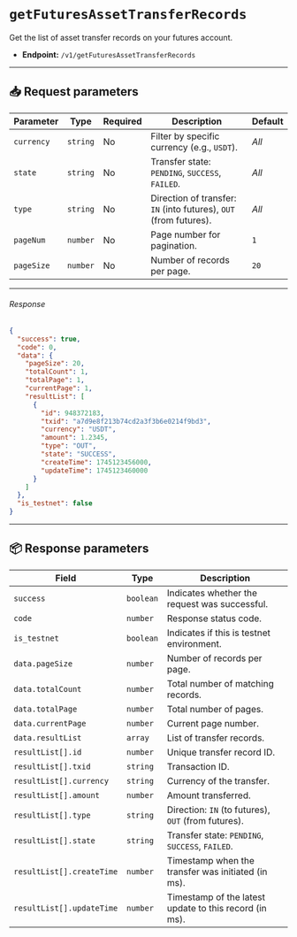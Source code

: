 # `getFuturesAssetTransferRecords`

Get the list of asset transfer records on your futures account.

- **Endpoint:** `/v1/getFuturesAssetTransferRecords`

---

## 📥 Request parameters

| **Parameter**  | **Type**   | **Required** | **Description**                                                                 | **Default** |
|----------------|------------|--------------|---------------------------------------------------------------------------------|-------------|
| `currency`     | `string`   | No           | Filter by specific currency (e.g., `USDT`).                                     | *All*       |
| `state`        | `string`   | No           | Transfer state: `PENDING`, `SUCCESS`, `FAILED`.                                 | *All*       |
| `type`         | `string`   | No           | Direction of transfer: `IN` (into futures), `OUT` (from futures).               | *All*       |
| `pageNum`      | `number`   | No           | Page number for pagination.                                                     | `1`         |
| `pageSize`     | `number`   | No           | Number of records per page.                                                     | `20`        |

---

###### Response

```json
{
  "success": true,
  "code": 0,
  "data": {
    "pageSize": 20,
    "totalCount": 1,
    "totalPage": 1,
    "currentPage": 1,
    "resultList": [
      {
        "id": 948372183,
        "txid": "a7d9e8f213b74cd2a3f3b6e0214f9bd3",
        "currency": "USDT",
        "amount": 1.2345,
        "type": "OUT",
        "state": "SUCCESS",
        "createTime": 1745123456000,
        "updateTime": 1745123460000
      }
    ]
  },
  "is_testnet": false
}
```

---

## 📦 Response parameters

| **Field**                 | **Type**   | **Description**                                         |
|---------------------------|------------|---------------------------------------------------------|
| `success`                 | `boolean`  | Indicates whether the request was successful.           |
| `code`                    | `number`   | Response status code.                                   |
| `is_testnet`              | `boolean`  | Indicates if this is testnet environment.               |
| `data.pageSize`           | `number`   | Number of records per page.                             |
| `data.totalCount`         | `number`   | Total number of matching records.                       |
| `data.totalPage`          | `number`   | Total number of pages.                                  |
| `data.currentPage`        | `number`   | Current page number.                                    |
| `data.resultList`         | `array`    | List of transfer records.                               |
| `resultList[].id`         | `number`   | Unique transfer record ID.                              |
| `resultList[].txid`       | `string`   | Transaction ID.                                         |
| `resultList[].currency`   | `string`   | Currency of the transfer.                               |
| `resultList[].amount`     | `number`   | Amount transferred.                                     |
| `resultList[].type`       | `string`   | Direction: `IN` (to futures), `OUT` (from futures).     |
| `resultList[].state`      | `string`   | Transfer state: `PENDING`, `SUCCESS`, `FAILED`.         |
| `resultList[].createTime` | `number`   | Timestamp when the transfer was initiated (in ms).      |
| `resultList[].updateTime` | `number`   | Timestamp of the latest update to this record (in ms).  |
